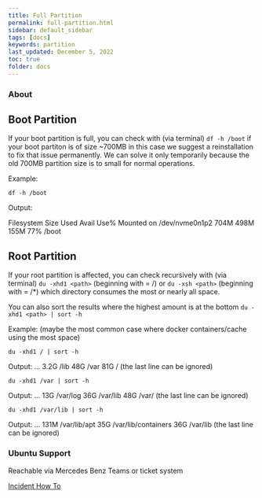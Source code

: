 ```yaml
---
title: Full Partition
permalink: full-partition.html
sidebar: default_sidebar
tags: [docs]
keywords: partition
last_updated: December 5, 2022
toc: true
folder: docs
---
```



### About




## Boot Partition

If your boot partition is full, you can check with (via terminal)
`df -h /boot`
if your boot partiton is of size ~700MB in this case we suggest a reinstallation to fix that issue permanently.
We can solve it only temporarily because the old 700MB partition size is to small for normal operations.

Example:

`df -h /boot`

Output:

Filesystem      Size  Used Avail Use% Mounted on
/dev/nvme0n1p2  704M  498M  155M  77% /boot



## Root Partition

If your root partition is affected, you can check recursively with (via terminal)
`du -xhd1 <path>`		(beginning with <path> = /)
or
`du -xsh <path>`		(beginning with <path> = /*)
which directory consumes the most or nearly all space.

You can also sort the results where the highest amount is at the bottom
`du -xhd1 <path> | sort -h`


Example: (maybe the most common case where docker containers/cache using the most space)

`du -xhd1 / | sort -h`

Output:
...
3.2G	/lib
48G		/var
81G		/					(the last line can be ignored)


`du -xhd1 /var | sort -h`

Output:
...
13G	/var/log
36G	/var/lib
48G	/var/					(the last line can be ignored)


`du -xhd1 /var/lib | sort -h`

Output:
...
131M	/var/lib/apt
35G	/var/lib/containers
36G	/var/lib				(the last line can be ignored)



### Ubuntu Support

Reachable via Mercedes Benz Teams or ticket system

[Incident How To](https://pages.git.i.mercedes-benz.com/ubunturd/ubuntudoc/incident.html)

